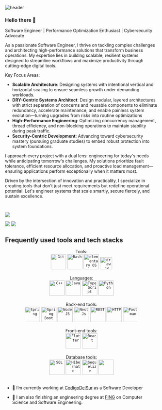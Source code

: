 ![header](https://media.licdn.com/dms/image/v2/D4E16AQEehBy3HF1qBQ/profile-displaybackgroundimage-shrink_350_1400/profile-displaybackgroundimage-shrink_350_1400/0/1732725830325?e=1747872000&v=beta&t=1kavVrjUxlRCRoUUXHG2yfCeKBbJLPWZPtQCsMGkBi0)
### Hello there 👋

Software Engineer | Performance Optimization Enthusiast | Cybersecurity Advocate

As a passionate Software Engineer, I thrive on tackling complex challenges and architecting high-performance solutions that transform business operations. My expertise lies in building scalable, resilient systems designed to streamline workflows and maximize productivity through cutting-edge digital tools.

Key Focus Areas:

- **Scalable Architecture**: Designing systems with intentional vertical and horizontal scaling to ensure seamless growth under demanding workloads.
- **DRY-Centric Systems Architect**: Design modular, layered architectures with strict separation of concerns and reusable components to eliminate redundancy, accelerate maintenance, and enable painless system evolution—turning upgrades from risks into routine optimizations
- **High-Performance Engineering**: Optimizing concurrency management, thread efficiency, and non-blocking operations to maintain stability during peak traffic.
- **Security-Centric Development**: Advancing toward cybersecurity mastery (pursuing graduate studies) to embed robust protection into system foundations.

I approach every project with a dual lens: engineering for today's needs while anticipating tomorrow's challenges. My solutions prioritize fault tolerance, efficient resource allocation, and proactive load management—ensuring applications perform exceptionally when it matters most.

Driven by the intersection of innovation and practicality, I specialize in creating tools that don't just meet requirements but redefine operational potential. Let's engineer systems that scale smartly, secure fiercely, and sustain excellence.

<br/>

[![](https://komarev.com/ghpvc/?username=SantiagoLopezDeHaro&color=000000)](https://github.com/SantiagoLopezDeHaro?tab=repositories)


[<img src="https://img.shields.io/badge/Gmail-D14836?style=for-the-badge&logo=gmail&logoColor=white">](mailto:santiagolhgpro@gmail.com)
[<img src="https://img.shields.io/badge/LinkedIn-0077B5?style=for-the-badge&logo=linkedin&logoColor=white">](https://www.linkedin.com/in/santiago-lopez-de-haro-2a1a4029a/)

## Frequently used tools and tech stacks

<div align="center">
	Tools:<br/>
	<code><img height="50" src="https://user-images.githubusercontent.com/25181517/192108372-f71d70ac-7ae6-4c0d-8395-51d8870c2ef0.png" alt="Git" title="Git" /></code>
	<code><img height="50" src="https://upload.wikimedia.org/wikipedia/commons/thumb/4/4b/Bash_Logo_Colored.svg/1024px-Bash_Logo_Colored.svg.png" alt="Bash" title="Bash" /></code>
	<code><img height="50" src="https://upload.wikimedia.org/wikipedia/commons/thumb/3/35/Tux.svg/1200px-Tux.svg.png" alt="elementary OS" title="Linux" /></code>
	<code><img height="40" src="https://images.g2crowd.com/uploads/product/image/social_landscape/social_landscape_9461f02c23e995e5d5e46e2676d110af/draw-io.png" alt="draw.io" title="draw.io" /></code>
<br/><br/>Languages:<br/>
  <code><img height="50" src="https://upload.wikimedia.org/wikipedia/commons/thumb/1/18/ISO_C%2B%2B_Logo.svg/1822px-ISO_C%2B%2B_Logo.svg.png" alt="C++" title="C++" /></code>
	<code><img height="50" src="https://user-images.githubusercontent.com/25181517/117201156-9a724800-adec-11eb-9a9d-3cd0f67da4bc.png" alt="Java" title="Java" /></code>
	<code><img height="50" src="https://upload.wikimedia.org/wikipedia/commons/thumb/4/4c/Typescript_logo_2020.svg/1024px-Typescript_logo_2020.svg.png" alt="TypeScript" title="TypeScript" /></code>
	<code><img height="50" src="https://www.cdnlogo.com/logos/p/3/python.svg" alt="Python" title="Python" /></code>
<br/><br/>Back-end tools:<br/>
	<code><img height="50" src="https://user-images.githubusercontent.com/25181517/117201470-f6d56780-adec-11eb-8f7c-e70e376cfd07.png" alt="Spring" title="Spring" /></code>
	<code><img height="50" src="https://user-images.githubusercontent.com/25181517/183891303-41f257f8-6b3d-487c-aa56-c497b880d0fb.png" alt="Spring Boot" title="Spring Boot" /></code>
	<code><img height="50" src="https://upload.wikimedia.org/wikipedia/commons/thumb/d/d9/Node.js_logo.svg/1280px-Node.js_logo.svg.png" alt="NodeJS" title="NodeJS" /></code>
	<code><img height="50" src="https://img.icons8.com/color/600/nestjs.png" alt="NestJs" title="NestJs" /></code>
	<code><img height="50" src="https://user-images.githubusercontent.com/25181517/192107858-fe19f043-c502-4009-8c47-476fc89718ad.png" alt="REST" title="REST" /></code>
	<code><img height="50" src="https://user-images.githubusercontent.com/25181517/192107854-765620d7-f909-4953-a6da-36e1ef69eea6.png" alt="HTTP" title="HTTP" /></code>
	<code><img height="50" src="https://user-images.githubusercontent.com/25181517/192109061-e138ca71-337c-4019-8d42-4792fdaa7128.png" alt="Postman" title="Postman" /></code>
<br/><br/>Front-end tools:<br/>
	<code><img height="50" src="https://img.icons8.com/color/512/flutter.png" alt="Flutter" title="Flutter" /></code>
	<code><img height="50" src="https://user-images.githubusercontent.com/25181517/183897015-94a058a6-b86e-4e42-a37f-bf92061753e5.png" alt="React" title="React" /></code>
<!-- <br/><br/>Package-managers tools:<br/>
	<code><img height="50" src="https://user-images.githubusercontent.com/25181517/121401671-49102800-c959-11eb-9f6f-74d49a5e1774.png" alt="npm" title="npm" /></code>
	<code><img height="50" src="https://user-images.githubusercontent.com/25181517/117207242-07d5a700-adf4-11eb-975e-be04e62b984b.png" alt="Maven" title="Maven" /></code> -->
<br/><br/>Database tools:<br/>
	<code><img height="50" src="https://cdn.freelogovectors.net/wp-content/uploads/2022/03/azure_sql_database_logo_freelogovectors.net_.png" alt="SQL" title="SQL" /></code>
	<code><img height="50" src="https://user-images.githubusercontent.com/25181517/117207493-49665200-adf4-11eb-808e-a9c0fcc2a0a0.png" alt="Hibernate" title="Hibernate" /></code>
	<code><img height="50" src="https://images.icon-icons.com/2415/PNG/512/sequelize_original_logo_icon_146348.png" alt="Sequelize" title="Sequelize" /></code>
 	<code><img height="50" src="https://upload.wikimedia.org/wikipedia/commons/thumb/2/29/Postgresql_elephant.svg/1200px-Postgresql_elephant.svg.png" /></code>

</div>

<br/>

- 🔭 I’m currently working at [CodigoDelSur](https://www.codigodelsur.com) as a Software Developer

- 🌱 I am also finishing an engineering degree at [FING](https://www.fing.edu.uy) on Computer Science and Software Engineering.
